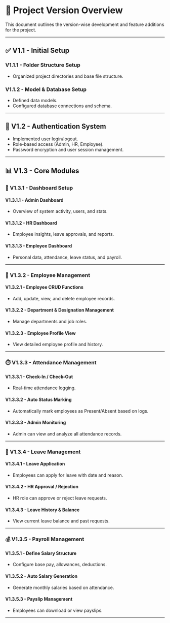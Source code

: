 # 📁 Project Version Overview

This document outlines the version-wise development and feature additions for the project.

---

## ✅ V1.1 - Initial Setup

### V1.1.1 - Folder Structure Setup  
- Organized project directories and base file structure.

### V1.1.2 - Model & Database Setup  
- Defined data models.  
- Configured database connections and schema.

---

## 🔐 V1.2 - Authentication System  
- Implemented user login/logout.  
- Role-based access (Admin, HR, Employee).  
- Password encryption and user session management.

---

## 📊 V1.3 - Core Modules

### 📌 V1.3.1 - Dashboard Setup

#### V1.3.1.1 - Admin Dashboard  
- Overview of system activity, users, and stats.

#### V1.3.1.2 - HR Dashboard  
- Employee insights, leave approvals, and reports.

#### V1.3.1.3 - Employee Dashboard  
- Personal data, attendance, leave status, and payroll.

---

### 👥 V1.3.2 - Employee Management

#### V1.3.2.1 - Employee CRUD Functions  
- Add, update, view, and delete employee records.

#### V1.3.2.2 - Department & Designation Management  
- Manage departments and job roles.

#### V1.3.2.3 - Employee Profile View  
- View detailed employee profile and history.

---

### ⏱️ V1.3.3 - Attendance Management

#### V1.3.3.1 - Check-In / Check-Out  
- Real-time attendance logging.

#### V1.3.3.2 - Auto Status Marking  
- Automatically mark employees as Present/Absent based on logs.

#### V1.3.3.3 - Admin Monitoring  
- Admin can view and analyze all attendance records.

---

### 📝 V1.3.4 - Leave Management

#### V1.3.4.1 - Leave Application  
- Employees can apply for leave with date and reason.

#### V1.3.4.2 - HR Approval / Rejection  
- HR role can approve or reject leave requests.

#### V1.3.4.3 - Leave History & Balance  
- View current leave balance and past requests.

---

### 💰 V1.3.5 - Payroll Management

#### V1.3.5.1 - Define Salary Structure  
- Configure base pay, allowances, deductions.

#### V1.3.5.2 - Auto Salary Generation  
- Generate monthly salaries based on attendance.

#### V1.3.5.3 - Payslip Management  
- Employees can download or view payslips.

---